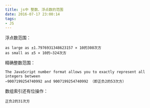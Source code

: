 ```yaml
---
title: js中 整数、浮点数的范围
date: 2016-07-17 23:00:14
tags:
- JS
---
```

浮点数范围：
```
as large as ±1.7976931348623157 × 10的308次方
as small as ±5 × 10的−324次方
```
精确整数范围：   
```
The JavaScript number format allows you to exactly represent all integers between
−9007199254740992 and 9007199254740992 （即正负2的53次方）
```
数组索引还有位操作：   
```
正负2的31次方
```